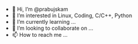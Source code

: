- 👋 Hi, I’m @prabujskam
- 👀 I’m interested in Linux, Coding, C/C++, Python
- 🌱 I’m currently learning ...
- 💞️ I’m looking to collaborate on ...
- 📫 How to reach me ...

<!---
prabujskam/prabujskam is a ✨ special ✨ repository because its `README.md` (this file) appears on your GitHub profile.
You can click the Preview link to take a look at your changes.
--->
